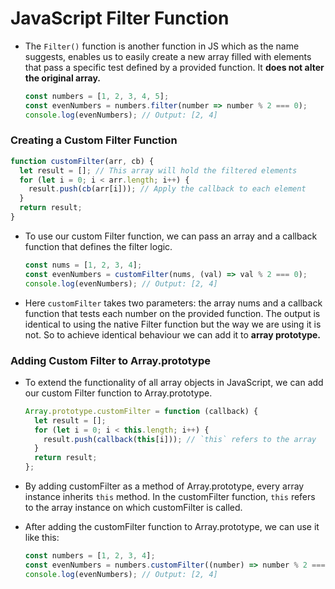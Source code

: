 # JavaScript Filter Function

- The `Filter()` function is another function in JS which as the name suggests, enables us to easily create a new array filled with elements that pass a specific test defined by a provided function. It **does not alter the original array.**

  ```js
  const numbers = [1, 2, 3, 4, 5];
  const evenNumbers = numbers.filter(number => number % 2 === 0);
  console.log(evenNumbers); // Output: [2, 4]
  ```

### Creating a Custom Filter Function

  ```js
  function customFilter(arr, cb) {
    let result = []; // This array will hold the filtered elements
    for (let i = 0; i < arr.length; i++) {
      result.push(cb(arr[i])); // Apply the callback to each element
    }
    return result;
  }
  ```

- To use our custom Filter function, we can pass an array and a callback function that defines the filter logic.

  ```js
  const nums = [1, 2, 3, 4];
  const evenNumbers = customFilter(nums, (val) => val % 2 === 0);
  console.log(evenNumbers); // Output: [2, 4]
  ```

- Here `customFilter` takes two parameters: the array nums and a callback function that tests each number on the provided function. The output is identical to using the native Filter function but the way we are using it is not. So to achieve identical behaviour we can add it to **array prototype.**

### Adding Custom Filter to Array.prototype

- To extend the functionality of all array objects in JavaScript, we can add our custom Filter function to Array.prototype.

  ```js
  Array.prototype.customFilter = function (callback) {
    let result = [];
    for (let i = 0; i < this.length; i++) {
      result.push(callback(this[i])); // `this` refers to the array
    }
    return result;
  };
  ```

- By adding customFilter as a method of Array.prototype, every array instance inherits `this` method. In the customFilter function, `this` refers to the array instance on which customFilter is called.
- After adding the customFilter function to Array.prototype, we can use it like this:

  ```js
  const numbers = [1, 2, 3, 4];
  const evenNumbers = numbers.customFilter((number) => number % 2 === 0);
  console.log(evenNumbers); // Output: [2, 4]
  ```
